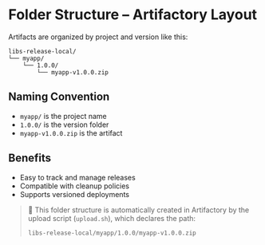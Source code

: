 # Folder Structure – Artifactory Layout

Artifacts are organized by project and version like this:

```
libs-release-local/
└── myapp/
    └── 1.0.0/
        └── myapp-v1.0.0.zip
```

## Naming Convention
- `myapp/` is the project name
- `1.0.0/` is the version folder
- `myapp-v1.0.0.zip` is the artifact

## Benefits
- Easy to track and manage releases
- Compatible with cleanup policies
- Supports versioned deployments

> 📌 This folder structure is automatically created in Artifactory by the upload script (`upload.sh`), which declares the path:
>
> `libs-release-local/myapp/1.0.0/myapp-v1.0.0.zip`
